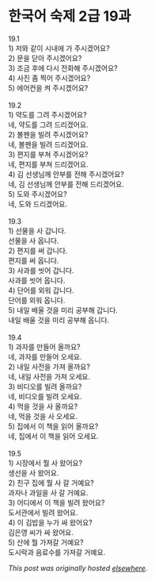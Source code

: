 # 한국어 숙제 2급 19과

<p>19.1<br>1) 저와 같이 시내에 가 주시겠어요?<br>2) 문을 닫아 주시겠어요?<br>3) 조금 후에 다시 전화해 주시겠어요?<br>4) 사진 좀 찍어 주시겠어요?<br>5) 에어컨을 켜 주시겠어요?<br><br>19.2<br>1) 약도를 그려 주시겠어요?<br>네, 약도를 그려 드리겠어요.<br>2) 볼펜을 빌려 주시겠어요?<br>네, 볼펜을 빌려 드리겠어요.<br>3) 편지를 부쳐 주시겠어요?<br>네, 편지를 부쳐 드리겠어요.<br>4) 김 선생님께 안부를 전해 주시겠어요?<br>네, 김 선생님께 안부를 전해 드리겠어요.<br>5) 도와 주시겠어요?<br>네, 도와 드리겠어요.<br><br>19.3<br>1) 선물을 사 갑니다.<br>선물을 사 옵니다.<br>2) 편지를 써 갑니다.<br>편지를 써 옵니다.<br>3) 사과를 씻어 갑니다.<br>사과를 씻어 옵니다.<br>4) 단어를 외워 갑니다.<br>단어를 외워 옵니다.<br>5) 내일 배울 것을 미리 공부해 갑니다.<br>내일 배울 것을 미리 공부해 옵니다.<br><br>19.4<br>1) 과자를 만들어 올까요?<br>네, 과자를 만들어 오세요.<br>2) 내일 사전을 가져 올까요?<br>네, 내일 사전을 가져 오세요.<br>3) 비디오를 빌려 올까요?<br>네, 비디오를 빌려 오세요.<br>4) 먹을 것을 사 올까요?<br>네, 먹을 것을 사 오세요.<br>5) 집에서 이 책을 읽어 올까요?<br>네, 집에서 이 책을 읽어 오세요.<br><br>19.5<br>1) 시장에서 뭘 사 왔어요?<br>생선을 사 왔어요.<br>2) 친구 집에 뭘 사 갈 거예요?<br>과자나 과일을 사 갈 거예요.<br>3) 어디에서 이 책을 빌려 왔어요?<br>도서관에서 빌려 왔어요.<br>4) 이 김밥을 누가 싸 왔어요?<br>김은영 씨가 싸 왔어요.<br>5) 산에 뭘 가져갈 거예요?<br>도시락과 음료수를 가져갈 거예요.</p>


*This post was originally hosted [elsewhere](http://planspace.blogspot.com/2009/03/2-19.html).*
